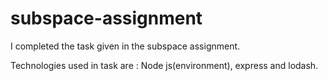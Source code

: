 # subspace-assignment
I completed the task given in the subspace assignment.

Technologies used in task are :
Node js(environment), express and lodash.
